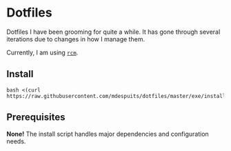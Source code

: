 # Dotfiles

Dotfiles I have been grooming for quite a while. It has gone through several iterations due to changes in how I manage them.

Currently, I am using [`rcm`](https://github.com/thoughtbot/rcm).

## Install

```
bash <(curl https://raw.githubusercontent.com/mdespuits/dotfiles/master/exe/install.sh)
```

## Prerequisites

**None!** The install script handles major dependencies and configuration needs.
